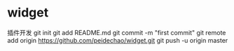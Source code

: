 # widget
插件开发
git init
git add README.md
git commit -m "first commit"
git remote add origin https://github.com/peidechao/widget.git
git push -u origin master
